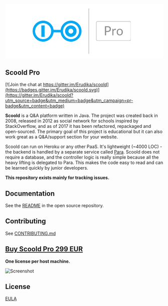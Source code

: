 ![Scoold Q&A](https://raw.githubusercontent.com/Erudika/scoold/master/assets/header-pro.png)

## Scoold Pro

[![Join the chat at https://gitter.im/Erudika/scoold](https://badges.gitter.im/Erudika/scoold.svg)](https://gitter.im/Erudika/scoold?utm_source=badge&utm_medium=badge&utm_campaign=pr-badge&utm_content=badge)

**Scoold** is a Q&A platform written in Java. The project was created back in 2008, released in 2012 as social network for
schools inspired by StackOverflow, and as of 2017 it has been refactored, repackaged and open-sourced.
The primary goal of this project is educational but it can also work great as a Q&A/support section for your website.

Scoold can run on Heroku or any other PaaS. It's lightweight (~4000 LOC) - the backend is handled by a separate service called
[Para](https://github.com/Erudika/para). Scoold does not require a database, and the controller logic is really simple
because all the heavy lifting is delegated to Para. This makes the code easy to read and can be learned quickly by junior developers.

**This repository exists mainly for tracking issues.**

## Documentation

See the [README](https://github.com/Erudika/scoold) in the open source repository.

## Contributing

See [CONTRIBUTING.md](CONTRIBUTING.md)

## [Buy Scoold Pro 299 EUR](https://paraio.com/scoold-pro)

**One license per host machine.**

![Screenshot](https://static.scoold.com/splash.png?v1)

## License
[EULA](LICENSE)
